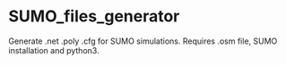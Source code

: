 # SUMO_files_generator

Generate .net .poly .cfg for SUMO simulations. Requires .osm file, SUMO installation and python3. 

